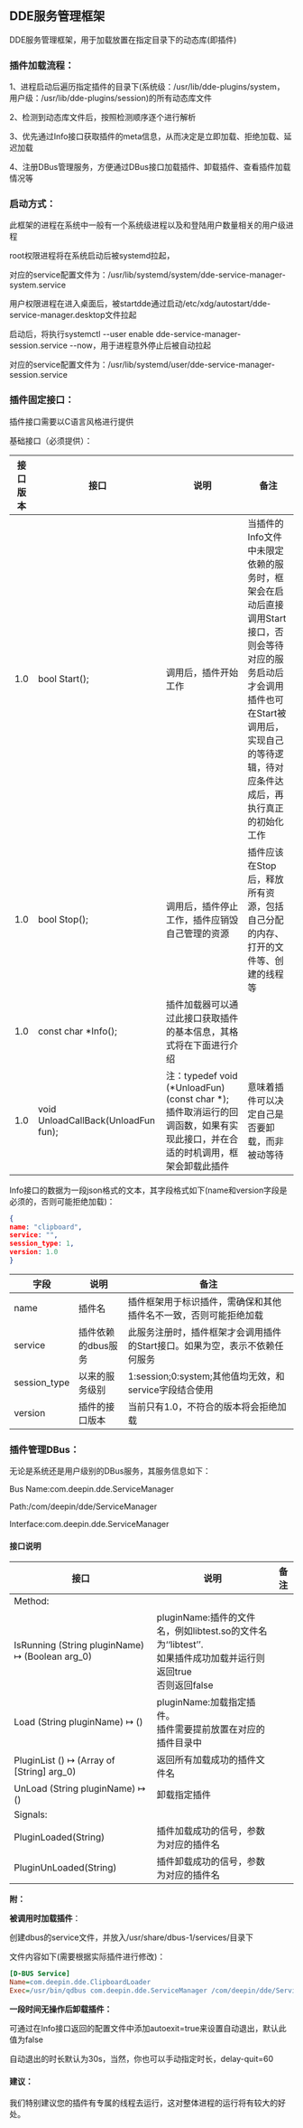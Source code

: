 ## DDE服务管理框架

DDE服务管理框架，用于加载放置在指定目录下的动态库(即插件)



### 插件加载流程：

1、进程启动后遍历指定插件的目录下(系统级：/usr/lib/dde-plugins/system， 用户级：/usr/lib/dde-plugins/session)的所有动态库文件

2、检测到动态库文件后，按照检测顺序逐个进行解析

3、优先通过Info接口获取插件的meta信息，从而决定是立即加载、拒绝加载、延迟加载

4、注册DBus管理服务，方便通过DBus接口加载插件、卸载插件、查看插件加载情况等



### 启动方式：

此框架的进程在系统中一般有一个系统级进程以及和登陆用户数量相关的用户级进程



root权限进程将在系统启动后被systemd拉起，

对应的service配置文件为：/usr/lib/systemd/system/dde-service-manager-system.service



用户权限进程在进入桌面后，被startdde通过启动/etc/xdg/autostart/dde-service-manager.desktop文件拉起

启动后，将执行systemctl --user enable dde-service-manager-session.service --now，用于进程意外停止后被自动拉起

对应的service配置文件为：/usr/lib/systemd/user/dde-service-manager-session.service



### 插件固定接口：

插件接口需要以C语言风格进行提供

基础接口（必须提供）：

| 接口版本 | 接口                                | 说明                                                         | 备注                                                         |
| :------: | ----------------------------------- | ------------------------------------------------------------ | ------------------------------------------------------------ |
|   1.0    | bool Start();                       | 调用后，插件开始工作                                         | 当插件的Info文件中未限定依赖的服务时，框架会在启动后直接调用Start接口，否则会等待对应的服务启动后才会调用<br>插件也可在Start被调用后，实现自己的等待逻辑，待对应条件达成后，再执行真正的初始化工作 |
|   1.0    | bool Stop();                        | 调用后，插件停止工作，插件应销毁自己管理的资源               | 插件应该在Stop后，释放所有资源，包括自己分配的内存、打开的文件等、创建的线程等 |
|   1.0    | const char *Info();                 | 插件加载器可以通过此接口获取插件的基本信息，其格式将在下面进行介绍 |                                                              |
|   1.0    | void UnloadCallBack(UnloadFun fun); | 注：typedef void (*UnloadFun)(const char *);<br>插件取消运行的回调函数，如果有实现此接口，并在合适的时机调用，框架会卸载此插件 | 意味着插件可以决定自己是否要卸载，而非被动等待               |

Info接口的数据为一段json格式的文本，其字段格式如下(name和version字段是必须的，否则可能拒绝加载)：

```json
{
name: "clipboard",
service: "",
session_type: 1,
version: 1.0
}
```

| 字段         | 说明               | 备注                                                         |
| ------------ | ------------------ | ------------------------------------------------------------ |
| name         | 插件名             | 插件框架用于标识插件，需确保和其他插件名不一致，否则可能拒绝加载 |
| service      | 插件依赖的dbus服务 | 此服务注册时，插件框架才会调用插件的Start接口。如果为空，表示不依赖任何服务 |
| session_type | 以来的服务级别     | 1:session;0:system;其他值均无效，和service字段结合使用       |
| version      | 插件的接口版本     | 当前只有1.0，不符合的版本将会拒绝加载                        |



### 插件管理DBus：

无论是系统还是用户级别的DBus服务，其服务信息如下：

Bus Name:com.deepin.dde.ServiceManager

Path:/com/deepin/dde/ServiceManager

Interface:com.deepin.dde.ServiceManager



#### 接口说明

| 接口                                            | 说明                                                         | 备注 |
| ----------------------------------------------- | ------------------------------------------------------------ | ---- |
| Method:                                         |                                                              |      |
| IsRunning (String pluginName) ↦ (Boolean arg_0) | pluginName:插件的文件名，例如libtest.so的文件名为‘‘libtest’’.<br>如果插件成功加载并运行则返回true<br>否则返回false |      |
| Load (String pluginName) ↦ ()                   | pluginName:加载指定插件。<br>插件需要提前放置在对应的插件目录中 |      |
| PluginList () ↦ (Array of [String] arg_0)       | 返回所有加载成功的插件文件名                                 |      |
| UnLoad (String pluginName) ↦ ()                 | 卸载指定插件                                                 |      |
| Signals:                                        |                                                              |      |
| PluginLoaded(String)                            | 插件加载成功的信号，参数为对应的插件名                       |      |
| PluginUnLoaded(String)                          | 插件卸载成功的信号，参数为对应的插件名                       |      |



**附：**

**被调用时加载插件**：

创建dbus的service文件，并放入/usr/share/dbus-1/services/目录下

文件内容如下(需要根据实际插件进行修改)：

```ini
[D-BUS Service]
Name=com.deepin.dde.ClipboardLoader
Exec=/usr/bin/qdbus com.deepin.dde.ServiceManager /com/deepin/dde/ServiceManager com.deepin.dde.ServiceManager.Load 'libclipboard.so'
```



**一段时间无操作后卸载插件：**

可通过在Info接口返回的配置文件中添加autoexit=true来设置自动退出，默认此值为false

自动退出的时长默认为30s，当然，你也可以手动指定时长，delay-quit=60



#### 建议：

我们特别建议您的插件有专属的线程去运行，这对整体进程的运行将有较大的好处。

